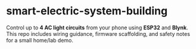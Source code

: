 # smart-electric-system-building
Control up to **4 AC light circuits** from your phone using **ESP32** and **Blynk**.   This repo includes wiring guidance, firmware scaffolding, and safety notes for a small home/lab demo.
